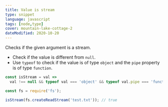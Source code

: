 ```yaml
---
title: Value is stream
type: snippet
language: javascript
tags: [node,type]
cover: mountain-lake-cottage-2
dateModified: 2020-10-20
---
```


Checks if the given argument is a stream.

- Check if the value is different from `null`.
- Use `typeof` to check if the value is of type `object` and the `pipe` property is of type `function`.

```js
const isStream = val =>
  val !== null && typeof val === 'object' && typeof val.pipe === 'function';
```

```js
const fs = require('fs');

isStream(fs.createReadStream('test.txt')); // true
```
